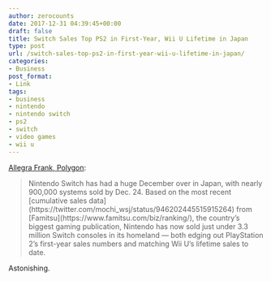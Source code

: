 ```yaml
---
author: zerocounts
date: 2017-12-31 04:39:45+00:00
draft: false
title: Switch Sales Top PS2 in First-Year, Wii U Lifetime in Japan
type: post
url: /switch-sales-top-ps2-in-first-year-wii-u-lifetime-in-japan/
categories:
- Business
post_format:
- Link
tags:
- business
- nintendo
- nintendo switch
- ps2
- switch
- video games
- wii u
---
```


[Allegra Frank, Polygon](https://www.polygon.com/2017/12/29/16829726/nintendo-switch-sales-numbers-japan-fastest-selling-console):


<blockquote>Nintendo Switch has had a huge December over in Japan, with nearly 900,000 systems sold by Dec. 24. Based on the most recent [cumulative sales data](https://twitter.com/mochi_wsj/status/946202445515915264) from [Famitsu](https://www.famitsu.com/biz/ranking/), the country’s biggest gaming publication, Nintendo has now sold just under 3.3 million Switch consoles in its homeland — both edging out PlayStation 2’s first-year sales numbers and matching Wii U’s lifetime sales to date.

</blockquote>

Astonishing.
